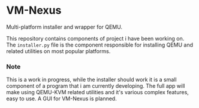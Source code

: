 # VM-Nexus
Multi-platform installer and wrapper for QEMU.


This repository contains components of project i have been working on. The `installer.py` file is the component responsible for 
installing QEMU and related utilities on most popular platforms.

### Note

This is a work in progress, while the installer should work it is a small component of a program that i am currently developing. The full app will make using QEMU-KVM related utilities and it's various complex features, easy to use. A GUI for VM-Nexus is planned.
